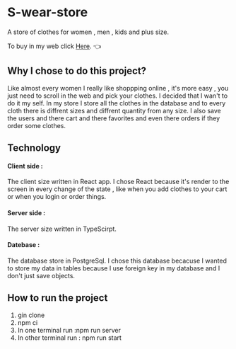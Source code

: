 # S-wear-store

A store of clothes for women , men , kids and plus size.

To buy in my web click [Here](https://s-wear-store.herokuapp.com/). :point_left:

## Why I chose to do this project?

Like almost every women I really like shoppping online , it's more easy , you just need to scroll in the web and pick your clothes.
I decided that I wan't to do it my self.
In my store I store all the clothes in the database and to every cloth there is diffrent sizes and diffrent quantity from any size.
I also save the users and there cart and there favorites and even there orders if they order some clothes. 

## Technology
#### Client side :
 The client size written in React app.
 I chose React because it's render to the screen in every change of the state , like when you add clothes to your cart or when you login or order things.
 
 #### Server side :
 The server size written in TypeScirpt.
 
 #### Datebase :
 The database store in PostgreSql.
 I chose this database becacuse I wanted to store my data in tables because I use foreign key in my database and I don't just save objects.
 
 ## How to run the project
 1. gin clone
 2. npm ci
 3. In one terminal run :npm run server
 4. In other terminal run : npm run start

